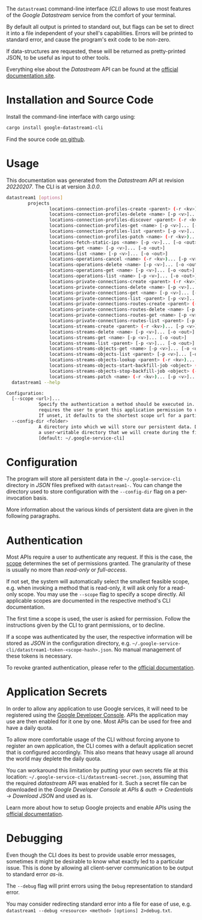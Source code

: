 <!---
DO NOT EDIT !
This file was generated automatically from 'src/mako/cli/README.md.mako'
DO NOT EDIT !
-->
The `datastream1` command-line interface *(CLI)* allows to use most features of the *Google Datastream* service from the comfort of your terminal.

By default all output is printed to standard out, but flags can be set to direct it into a file independent of your shell's
capabilities. Errors will be printed to standard error, and cause the program's exit code to be non-zero.

If data-structures are requested, these will be returned as pretty-printed JSON, to be useful as input to other tools.

Everything else about the *Datastream* API can be found at the
[official documentation site](https://cloud.google.com/datastream/).

# Installation and Source Code

Install the command-line interface with cargo using:

```bash
cargo install google-datastream1-cli
```

Find the source code [on github](https://github.com/Byron/google-apis-rs/tree/main/gen/datastream1-cli).

# Usage

This documentation was generated from the *Datastream* API at revision *20220207*. The CLI is at version *3.0.0*.

```bash
datastream1 [options]
        projects
                locations-connection-profiles-create <parent> (-r <kv>)... [-p <v>]... [-o <out>]
                locations-connection-profiles-delete <name> [-p <v>]... [-o <out>]
                locations-connection-profiles-discover <parent> (-r <kv>)... [-p <v>]... [-o <out>]
                locations-connection-profiles-get <name> [-p <v>]... [-o <out>]
                locations-connection-profiles-list <parent> [-p <v>]... [-o <out>]
                locations-connection-profiles-patch <name> (-r <kv>)... [-p <v>]... [-o <out>]
                locations-fetch-static-ips <name> [-p <v>]... [-o <out>]
                locations-get <name> [-p <v>]... [-o <out>]
                locations-list <name> [-p <v>]... [-o <out>]
                locations-operations-cancel <name> (-r <kv>)... [-p <v>]... [-o <out>]
                locations-operations-delete <name> [-p <v>]... [-o <out>]
                locations-operations-get <name> [-p <v>]... [-o <out>]
                locations-operations-list <name> [-p <v>]... [-o <out>]
                locations-private-connections-create <parent> (-r <kv>)... [-p <v>]... [-o <out>]
                locations-private-connections-delete <name> [-p <v>]... [-o <out>]
                locations-private-connections-get <name> [-p <v>]... [-o <out>]
                locations-private-connections-list <parent> [-p <v>]... [-o <out>]
                locations-private-connections-routes-create <parent> (-r <kv>)... [-p <v>]... [-o <out>]
                locations-private-connections-routes-delete <name> [-p <v>]... [-o <out>]
                locations-private-connections-routes-get <name> [-p <v>]... [-o <out>]
                locations-private-connections-routes-list <parent> [-p <v>]... [-o <out>]
                locations-streams-create <parent> (-r <kv>)... [-p <v>]... [-o <out>]
                locations-streams-delete <name> [-p <v>]... [-o <out>]
                locations-streams-get <name> [-p <v>]... [-o <out>]
                locations-streams-list <parent> [-p <v>]... [-o <out>]
                locations-streams-objects-get <name> [-p <v>]... [-o <out>]
                locations-streams-objects-list <parent> [-p <v>]... [-o <out>]
                locations-streams-objects-lookup <parent> (-r <kv>)... [-p <v>]... [-o <out>]
                locations-streams-objects-start-backfill-job <object> (-r <kv>)... [-p <v>]... [-o <out>]
                locations-streams-objects-stop-backfill-job <object> (-r <kv>)... [-p <v>]... [-o <out>]
                locations-streams-patch <name> (-r <kv>)... [-p <v>]... [-o <out>]
  datastream1 --help

Configuration:
  [--scope <url>]...
            Specify the authentication a method should be executed in. Each scope
            requires the user to grant this application permission to use it.
            If unset, it defaults to the shortest scope url for a particular method.
  --config-dir <folder>
            A directory into which we will store our persistent data. Defaults to
            a user-writable directory that we will create during the first invocation.
            [default: ~/.google-service-cli]

```

# Configuration

The program will store all persistent data in the `~/.google-service-cli` directory in *JSON* files prefixed with `datastream1-`.  You can change the directory used to store configuration with the `--config-dir` flag on a per-invocation basis.

More information about the various kinds of persistent data are given in the following paragraphs.

# Authentication

Most APIs require a user to authenticate any request. If this is the case, the [scope][scopes] determines the 
set of permissions granted. The granularity of these is usually no more than *read-only* or *full-access*.

If not set, the system will automatically select the smallest feasible scope, e.g. when invoking a
method that is read-only, it will ask only for a read-only scope. 
You may use the `--scope` flag to specify a scope directly. 
All applicable scopes are documented in the respective method's CLI documentation.

The first time a scope is used, the user is asked for permission. Follow the instructions given 
by the CLI to grant permissions, or to decline.

If a scope was authenticated by the user, the respective information will be stored as *JSON* in the configuration
directory, e.g. `~/.google-service-cli/datastream1-token-<scope-hash>.json`. No manual management of these tokens
is necessary.

To revoke granted authentication, please refer to the [official documentation][revoke-access].

# Application Secrets

In order to allow any application to use Google services, it will need to be registered using the 
[Google Developer Console][google-dev-console]. APIs the application may use are then enabled for it
one by one. Most APIs can be used for free and have a daily quota.

To allow more comfortable usage of the CLI without forcing anyone to register an own application, the CLI
comes with a default application secret that is configured accordingly. This also means that heavy usage
all around the world may deplete the daily quota.

You can workaround this limitation by putting your own secrets file at this location: 
`~/.google-service-cli/datastream1-secret.json`, assuming that the required *datastream* API 
was enabled for it. Such a secret file can be downloaded in the *Google Developer Console* at 
*APIs & auth -> Credentials -> Download JSON* and used as is.

Learn more about how to setup Google projects and enable APIs using the [official documentation][google-project-new].


# Debugging

Even though the CLI does its best to provide usable error messages, sometimes it might be desirable to know
what exactly led to a particular issue. This is done by allowing all client-server communication to be 
output to standard error *as-is*.

The `--debug` flag will print errors using the `Debug` representation to standard error.

You may consider redirecting standard error into a file for ease of use, e.g. `datastream1 --debug <resource> <method> [options] 2>debug.txt`.


[scopes]: https://developers.google.com/+/api/oauth#scopes
[revoke-access]: http://webapps.stackexchange.com/a/30849
[google-dev-console]: https://console.developers.google.com/
[google-project-new]: https://developers.google.com/console/help/new/